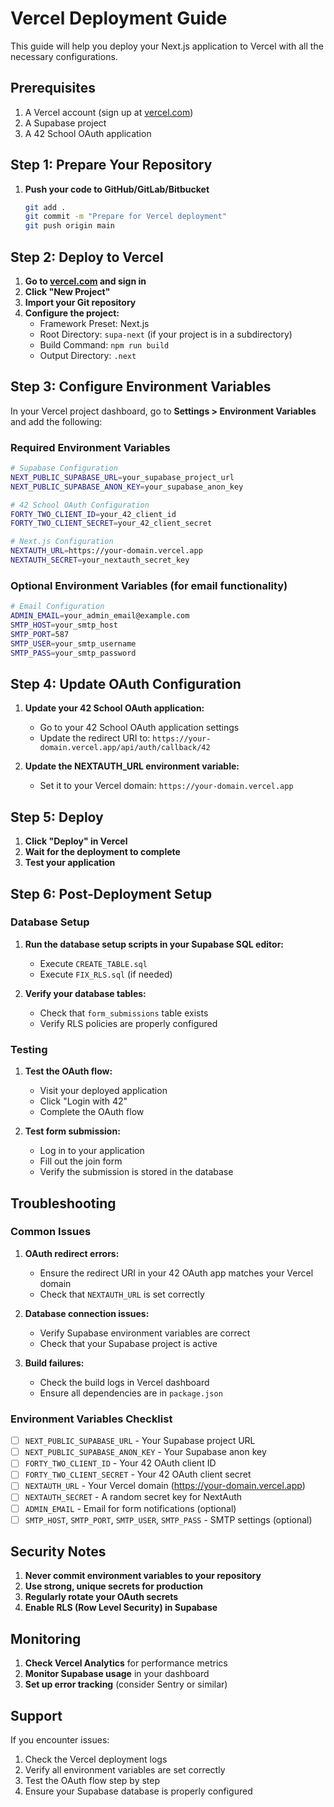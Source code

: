 # Vercel Deployment Guide

This guide will help you deploy your Next.js application to Vercel with all the necessary configurations.

## Prerequisites

1. A Vercel account (sign up at [vercel.com](https://vercel.com))
2. A Supabase project
3. A 42 School OAuth application

## Step 1: Prepare Your Repository

1. **Push your code to GitHub/GitLab/Bitbucket**
   ```bash
   git add .
   git commit -m "Prepare for Vercel deployment"
   git push origin main
   ```

## Step 2: Deploy to Vercel

1. **Go to [vercel.com](https://vercel.com) and sign in**
2. **Click "New Project"**
3. **Import your Git repository**
4. **Configure the project:**
   - Framework Preset: Next.js
   - Root Directory: `supa-next` (if your project is in a subdirectory)
   - Build Command: `npm run build`
   - Output Directory: `.next`

## Step 3: Configure Environment Variables

In your Vercel project dashboard, go to **Settings > Environment Variables** and add the following:

### Required Environment Variables

```bash
# Supabase Configuration
NEXT_PUBLIC_SUPABASE_URL=your_supabase_project_url
NEXT_PUBLIC_SUPABASE_ANON_KEY=your_supabase_anon_key

# 42 School OAuth Configuration
FORTY_TWO_CLIENT_ID=your_42_client_id
FORTY_TWO_CLIENT_SECRET=your_42_client_secret

# Next.js Configuration
NEXTAUTH_URL=https://your-domain.vercel.app
NEXTAUTH_SECRET=your_nextauth_secret_key
```

### Optional Environment Variables (for email functionality)

```bash
# Email Configuration
ADMIN_EMAIL=your_admin_email@example.com
SMTP_HOST=your_smtp_host
SMTP_PORT=587
SMTP_USER=your_smtp_username
SMTP_PASS=your_smtp_password
```

## Step 4: Update OAuth Configuration

1. **Update your 42 School OAuth application:**
   - Go to your 42 School OAuth application settings
   - Update the redirect URI to: `https://your-domain.vercel.app/api/auth/callback/42`

2. **Update the NEXTAUTH_URL environment variable:**
   - Set it to your Vercel domain: `https://your-domain.vercel.app`

## Step 5: Deploy

1. **Click "Deploy" in Vercel**
2. **Wait for the deployment to complete**
3. **Test your application**

## Step 6: Post-Deployment Setup

### Database Setup

1. **Run the database setup scripts in your Supabase SQL editor:**
   - Execute `CREATE_TABLE.sql`
   - Execute `FIX_RLS.sql` (if needed)

2. **Verify your database tables:**
   - Check that `form_submissions` table exists
   - Verify RLS policies are properly configured

### Testing

1. **Test the OAuth flow:**
   - Visit your deployed application
   - Click "Login with 42"
   - Complete the OAuth flow

2. **Test form submission:**
   - Log in to your application
   - Fill out the join form
   - Verify the submission is stored in the database

## Troubleshooting

### Common Issues

1. **OAuth redirect errors:**
   - Ensure the redirect URI in your 42 OAuth app matches your Vercel domain
   - Check that `NEXTAUTH_URL` is set correctly

2. **Database connection issues:**
   - Verify Supabase environment variables are correct
   - Check that your Supabase project is active

3. **Build failures:**
   - Check the build logs in Vercel dashboard
   - Ensure all dependencies are in `package.json`

### Environment Variables Checklist

- [ ] `NEXT_PUBLIC_SUPABASE_URL` - Your Supabase project URL
- [ ] `NEXT_PUBLIC_SUPABASE_ANON_KEY` - Your Supabase anon key
- [ ] `FORTY_TWO_CLIENT_ID` - Your 42 OAuth client ID
- [ ] `FORTY_TWO_CLIENT_SECRET` - Your 42 OAuth client secret
- [ ] `NEXTAUTH_URL` - Your Vercel domain (https://your-domain.vercel.app)
- [ ] `NEXTAUTH_SECRET` - A random secret key for NextAuth
- [ ] `ADMIN_EMAIL` - Email for form notifications (optional)
- [ ] `SMTP_HOST`, `SMTP_PORT`, `SMTP_USER`, `SMTP_PASS` - SMTP settings (optional)

## Security Notes

1. **Never commit environment variables to your repository**
2. **Use strong, unique secrets for production**
3. **Regularly rotate your OAuth secrets**
4. **Enable RLS (Row Level Security) in Supabase**

## Monitoring

1. **Check Vercel Analytics** for performance metrics
2. **Monitor Supabase usage** in your dashboard
3. **Set up error tracking** (consider Sentry or similar)

## Support

If you encounter issues:
1. Check the Vercel deployment logs
2. Verify all environment variables are set correctly
3. Test the OAuth flow step by step
4. Ensure your Supabase database is properly configured
